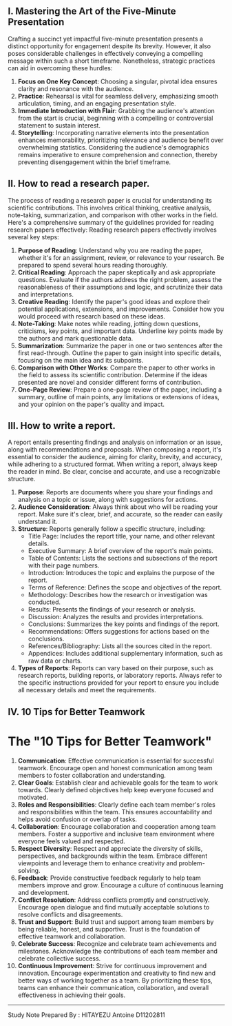 ## I. Mastering the Art of the Five-Minute Presentation

Crafting a succinct yet impactful five-minute presentation presents a distinct opportunity for engagement despite its brevity. However, it also poses considerable challenges in effectively conveying a compelling message within such a short timeframe. Nonetheless, strategic practices can aid in overcoming these hurdles:

1. **Focus on One Key Concept**: Choosing a singular, pivotal idea ensures clarity and resonance with the audience.
2. **Practice**: Rehearsal is vital for seamless delivery, emphasizing smooth articulation, timing, and an engaging presentation style.
3. **Immediate Introduction with Flair**: Grabbing the audience's attention from the start is crucial, beginning with a compelling or controversial statement to sustain interest.
4. **Storytelling**: Incorporating narrative elements into the presentation enhances memorability, prioritizing relevance and audience benefit over overwhelming statistics.
Considering the audience's demographics remains imperative to ensure comprehension and connection, thereby preventing disengagement within the brief timeframe.

## II. How to read a research paper.

The process of reading a research paper is crucial for understanding its scientific contributions. This involves critical thinking, creative analysis, note-taking, summarization, and comparison with other works in the field. Here's a comprehensive summary of the guidelines provided for reading research papers effectively:
Reading research papers effectively involves several key steps:
1. **Purpose of Reading**: Understand why you are reading the paper, whether it's for an assignment, review, or relevance to your research. Be prepared to spend several hours reading thoroughly.
2. **Critical Reading**: Approach the paper skeptically and ask appropriate questions. Evaluate if the authors address the right problem, assess the reasonableness of their assumptions and logic, and scrutinize their data and interpretations.
3. **Creative Reading**: Identify the paper's good ideas and explore their potential applications, extensions, and improvements. Consider how you would proceed with research based on these ideas.
4. **Note-Taking**: Make notes while reading, jotting down questions, criticisms, key points, and important data. Underline key points made by the authors and mark questionable data.
5. **Summarization**: Summarize the paper in one or two sentences after the first read-through. Outline the paper to gain insight into specific details, focusing on the main idea and its subpoints.
6. **Comparison with Other Works**: Compare the paper to other works in the field to assess its scientific contribution. Determine if the ideas presented are novel and consider different forms of contribution.
7. **One-Page Review**: Prepare a one-page review of the paper, including a summary, outline of main points, any limitations or extensions of ideas, and your opinion on the paper's quality and impact.

## III. How to write a report.

A report entails presenting findings and analysis on information or an issue, along with recommendations and proposals. When composing a report, it's essential to consider the audience, aiming for clarity, brevity, and accuracy, while adhering to a structured format.
When writing a report, always keep the reader in mind. Be clear, concise and accurate, and use a recognizable structure.
1. **Purpose**: Reports are documents where you share your findings and analysis on a topic or issue, along with suggestions for actions.
2. **Audience Consideration**: Always think about who will be reading your report. Make sure it's clear, brief, and accurate, so the reader can easily understand it.
3. **Structure**: Reports generally follow a specific structure, including:
   - Title Page: Includes the report title, your name, and other relevant details.
   - Executive Summary: A brief overview of the report's main points.
   - Table of Contents: Lists the sections and subsections of the report with their page numbers.
   - Introduction: Introduces the topic and explains the purpose of the report.
   - Terms of Reference: Defines the scope and objectives of the report.
   - Methodology: Describes how the research or investigation was conducted.
   - Results: Presents the findings of your research or analysis.
   - Discussion: Analyzes the results and provides interpretations.
   - Conclusions: Summarizes the key points and findings of the report.
   - Recommendations: Offers suggestions for actions based on the conclusions.
   - References/Bibliography: Lists all the sources cited in the report.
   - Appendices: Includes additional supplementary information, such as raw data or charts.
4. **Types of Reports**: Reports can vary based on their purpose, such as research reports, building reports, or laboratory reports. Always refer to the specific instructions provided for your report to ensure you include all necessary details and meet the requirements.

## IV. 10 Tips for Better Teamwork

# The "10 Tips for Better Teamwork" 
1. **Communication**: Effective communication is essential for successful teamwork. Encourage open and honest communication among team members to foster collaboration and understanding.
2. **Clear Goals**: Establish clear and achievable goals for the team to work towards. Clearly defined objectives help keep everyone focused and motivated.
3. **Roles and Responsibilities**: Clearly define each team member's roles and responsibilities within the team. This ensures accountability and helps avoid confusion or overlap of tasks.
4. **Collaboration**: Encourage collaboration and cooperation among team members. Foster a supportive and inclusive team environment where everyone feels valued and respected.
5. **Respect Diversity**: Respect and appreciate the diversity of skills, perspectives, and backgrounds within the team. Embrace different viewpoints and leverage them to enhance creativity and problem-solving.
6. **Feedback**: Provide constructive feedback regularly to help team members improve and grow. Encourage a culture of continuous learning and development.
7. **Conflict Resolution**: Address conflicts promptly and constructively. Encourage open dialogue and find mutually acceptable solutions to resolve conflicts and disagreements.
8. **Trust and Support**: Build trust and support among team members by being reliable, honest, and supportive. Trust is the foundation of effective teamwork and collaboration.
9. **Celebrate Success**: Recognize and celebrate team achievements and milestones. Acknowledge the contributions of each team member and celebrate collective success.
10. **Continuous Improvement**: Strive for continuous improvement and innovation. Encourage experimentation and creativity to find new and better ways of working together as a team.
By prioritizing these tips, teams can enhance their communication, collaboration, and overall effectiveness in achieving their goals.

---

Study Note Prepared By : HITAYEZU Antoine D11202811

